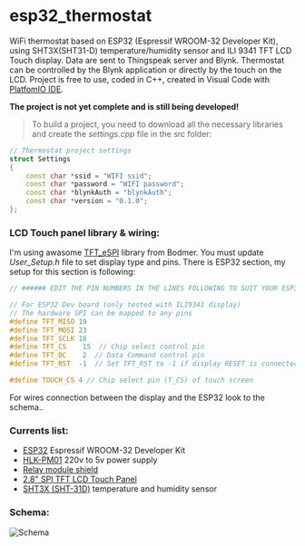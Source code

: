 # esp32_thermostat

WiFi thermostat based on ESP32 (Espressif WROOM-32 Developer Kit), using SHT3X(SHT31-D) temperature/humidity sensor and ILI 9341 TFT LCD Touch display. Data are sent to Thingspeak server and Blynk. Thermostat can be controlled by the Blynk application or directly by the touch on the LCD.  Project is free to use, coded in C++, created in Visual Code with [PlatfomIO IDE](http://docs.platformio.org/en/latest/ide/vscode.html). 

**The project is not yet complete and is still being developed!**

> To build a project, you need to download all the necessary libraries and create the *settings.cpp* file in the src folder:
```c++
// Thermostat project settings
struct Settings
{
    const char *ssid = "WIFI ssid";
    const char *password = "WIFI password";
    const char *blynkAuth = "blynkAuth";
    const char *version = "0.1.0";
};
```

### LCD Touch panel library & wiring:
I'm using awasome [TFT_eSPI](https://github.com/Bodmer/TFT_eSPI) library from Bodmer. You must update *User_Setup.h* file to set display type and pins. There is ESP32 section, my setup for this section is following:

```c++
// ###### EDIT THE PIN NUMBERS IN THE LINES FOLLOWING TO SUIT YOUR ESP32 SETUP   ######

// For ESP32 Dev board (only tested with ILI9341 display)
// The hardware SPI can be mapped to any pins
#define TFT_MISO 19
#define TFT_MOSI 23
#define TFT_SCLK 18
#define TFT_CS    15  // Chip select control pin
#define TFT_DC    2  // Data Command control pin
#define TFT_RST  -1  // Set TFT_RST to -1 if display RESET is connected to ESP32 board RST

#define TOUCH_CS 4 // Chip select pin (T_CS) of touch screen
```

For wires connection between the display and the ESP32 look to the schema..

### Currents list:
* [ESP32](https://www.aliexpress.com/item/ESP-32-ESP-32S-Development-Board-WiFi-Bluetooth-Ultra-Low-Power-Consumption-Dual-Cores-ESP32-Board/32796032726.html) Espressif WROOM-32 Developer Kit
* [HLK-PM01](https://www.aliexpress.com/item/Free-Shippingn-HLK-PM01-AC-DC-220V-to-5V-mini-power-supply-module-intelligent-household-switch/32319515750.html) 220v to 5v power supply
* [Relay module shield](https://www.aliexpress.com/item/Free-Shipping-1PCS-5V-low-level-trigger-One-1-Channel-Relay-Module-interface-Board-Shield-For/32519570562.html)
* [2.8" SPI TFT LCD Touch Panel](https://www.aliexpress.com/item/1pcs-J34-F85-240x320-2-8-SPI-TFT-LCD-Touch-Panel-Serial-Port-Module-with-PCB/32795636902.html)
* [SHT3X (SHT-31D)](https://www.aliexpress.com/item/Free-shipping-SHT31-Temperature-SHT31-D-Humidity-Sensor-module-Breakout-Weather-for-Arduino/32706618932.html) temperature and humidity sensor

### Schema:
![Schema](https://github.com/vitzaoral/esp32_thermostat/blob/master/schema/schema.png)